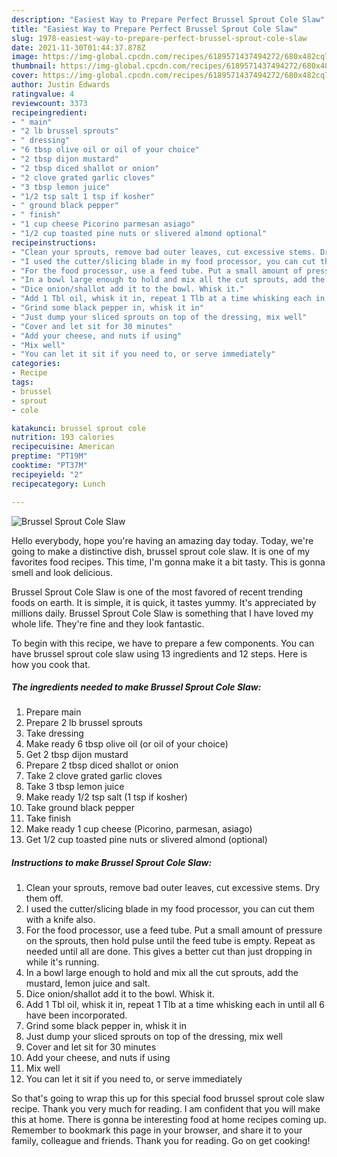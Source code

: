 ```yaml
---
description: "Easiest Way to Prepare Perfect Brussel Sprout Cole Slaw"
title: "Easiest Way to Prepare Perfect Brussel Sprout Cole Slaw"
slug: 1978-easiest-way-to-prepare-perfect-brussel-sprout-cole-slaw
date: 2021-11-30T01:44:37.878Z
image: https://img-global.cpcdn.com/recipes/6189571437494272/680x482cq70/brussel-sprout-cole-slaw-recipe-main-photo.jpg
thumbnail: https://img-global.cpcdn.com/recipes/6189571437494272/680x482cq70/brussel-sprout-cole-slaw-recipe-main-photo.jpg
cover: https://img-global.cpcdn.com/recipes/6189571437494272/680x482cq70/brussel-sprout-cole-slaw-recipe-main-photo.jpg
author: Justin Edwards
ratingvalue: 4
reviewcount: 3373
recipeingredient:
- " main"
- "2 lb brussel sprouts"
- " dressing"
- "6 tbsp olive oil or oil of your choice"
- "2 tbsp dijon mustard"
- "2 tbsp diced shallot or onion"
- "2 clove grated garlic cloves"
- "3 tbsp lemon juice"
- "1/2 tsp salt 1 tsp if kosher"
- " ground black pepper"
- " finish"
- "1 cup cheese Picorino parmesan asiago"
- "1/2 cup toasted pine nuts or slivered almond optional"
recipeinstructions:
- "Clean your sprouts, remove bad outer leaves, cut excessive stems. Dry them off."
- "I used the cutter/slicing blade in my food processor, you can cut them with a knife also."
- "For the food processor, use a feed tube. Put a small amount of pressure on the sprouts, then hold pulse until the feed tube is empty. Repeat as needed until all are done. This gives a better cut than just dropping in while it&#39;s running."
- "In a bowl large enough to hold and mix all the cut sprouts, add the mustard, lemon juice and salt."
- "Dice onion/shallot add it to the bowl. Whisk it."
- "Add 1 Tbl oil, whisk it in, repeat 1 Tlb at a time whisking each in until all 6 have been incorporated."
- "Grind some black pepper in, whisk it in"
- "Just dump your sliced sprouts on top of the dressing, mix well"
- "Cover and let sit for 30 minutes"
- "Add your cheese, and nuts if using"
- "Mix well"
- "You can let it sit if you need to, or serve immediately"
categories:
- Recipe
tags:
- brussel
- sprout
- cole

katakunci: brussel sprout cole 
nutrition: 193 calories
recipecuisine: American
preptime: "PT19M"
cooktime: "PT37M"
recipeyield: "2"
recipecategory: Lunch

---
```



![Brussel Sprout Cole Slaw](https://img-global.cpcdn.com/recipes/6189571437494272/680x482cq70/brussel-sprout-cole-slaw-recipe-main-photo.jpg)

Hello everybody, hope you're having an amazing day today. Today, we're going to make a distinctive dish, brussel sprout cole slaw. It is one of my favorites food recipes. This time, I'm gonna make it a bit tasty. This is gonna smell and look delicious.

Brussel Sprout Cole Slaw is one of the most favored of recent trending foods on earth. It is simple, it is quick, it tastes yummy. It's appreciated by millions daily. Brussel Sprout Cole Slaw is something that I have loved my whole life. They're fine and they look fantastic.




To begin with this recipe, we have to prepare a few components. You can have brussel sprout cole slaw using 13 ingredients and 12 steps. Here is how you cook that.

<!--inarticleads1-->

##### The ingredients needed to make Brussel Sprout Cole Slaw:

1. Prepare  main
1. Prepare 2 lb brussel sprouts
1. Take  dressing
1. Make ready 6 tbsp olive oil (or oil of your choice)
1. Get 2 tbsp dijon mustard
1. Prepare 2 tbsp diced shallot or onion
1. Take 2 clove grated garlic cloves
1. Take 3 tbsp lemon juice
1. Make ready 1/2 tsp salt (1 tsp if kosher)
1. Take  ground black pepper
1. Take  finish
1. Make ready 1 cup cheese (Picorino, parmesan, asiago)
1. Get 1/2 cup toasted pine nuts or slivered almond (optional)




<!--inarticleads2-->

##### Instructions to make Brussel Sprout Cole Slaw:

1. Clean your sprouts, remove bad outer leaves, cut excessive stems. Dry them off.
1. I used the cutter/slicing blade in my food processor, you can cut them with a knife also.
1. For the food processor, use a feed tube. Put a small amount of pressure on the sprouts, then hold pulse until the feed tube is empty. Repeat as needed until all are done. This gives a better cut than just dropping in while it&#39;s running.
1. In a bowl large enough to hold and mix all the cut sprouts, add the mustard, lemon juice and salt.
1. Dice onion/shallot add it to the bowl. Whisk it.
1. Add 1 Tbl oil, whisk it in, repeat 1 Tlb at a time whisking each in until all 6 have been incorporated.
1. Grind some black pepper in, whisk it in
1. Just dump your sliced sprouts on top of the dressing, mix well
1. Cover and let sit for 30 minutes
1. Add your cheese, and nuts if using
1. Mix well
1. You can let it sit if you need to, or serve immediately




So that's going to wrap this up for this special food brussel sprout cole slaw recipe. Thank you very much for reading. I am confident that you will make this at home. There is gonna be interesting food at home recipes coming up. Remember to bookmark this page in your browser, and share it to your family, colleague and friends. Thank you for reading. Go on get cooking!
